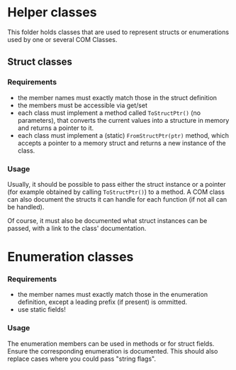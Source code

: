 # Helper classes
This folder holds classes that are used to represent structs or enumerations used by one or several COM Classes.

## Struct classes
### Requirements
* the member names must exactly match those in the struct definition
* the members must be accessible via get/set
* each class must implement a method called `ToStructPtr()` (no parameters), that converts the current values into a structure in memory and returns a pointer to it.
* each class must implement a (static) `FromStructPtr(ptr)` method, which accepts a pointer to a memory struct and returns a new instance of the class.

### Usage
Usually, it should be possible to pass either the struct instance or a pointer (for example obtained by calling `ToStructPtr()`) to a method.
A COM class can also document the structs it can handle for each function (if not all can be handled).

Of course, it must also be documented what struct instances can be passed, with a link to the class' documentation.

# Enumeration classes
### Requirements
* the member names must exactly match those in the enumeration definition, except a leading prefix (if present) is ommitted.
* use static fields!

### Usage
The enumeration members can be used in methods or for struct fields. Ensure the corresponding enumeration is documented.
This should also replace cases where you could pass "string flags".